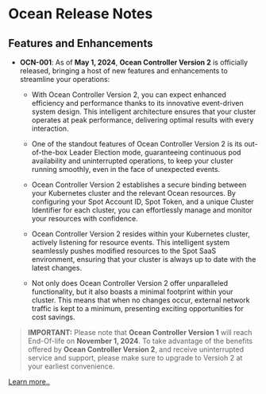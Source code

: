 <meta name=“robots” content=“noindex”>

# Ocean Release Notes

## Features and Enhancements

* **OCN-001**: As of **May 1, 2024**, **Ocean Controller Version 2** is officially released, bringing a host of new features and enhancements to streamline your operations:
  *  With Ocean Controller Version 2, you can expect enhanced efficiency and performance thanks to its innovative event-driven system design. This intelligent architecture ensures that your cluster operates at peak performance, delivering optimal results with every interaction.

  *  One of the standout features of Ocean Controller Version 2 is its out-of-the-box Leader Election mode, guaranteeing continuous pod availability and uninterrupted operations, to keep your cluster running smoothly, even in the face of unexpected events.

  *  Ocean Controller Version 2 establishes a secure binding between your Kubernetes cluster and the relevant Ocean resources. By configuring your Spot Account ID, Spot Token, and a unique Cluster Identifier for each cluster, you can effortlessly manage and monitor your resources with confidence.

  *  Ocean Controller Version 2 resides within your Kubernetes cluster, actively listening for resource events. This intelligent system seamlessly pushes modified resources to the Spot SaaS environment, ensuring that your cluster is always up to date with the latest changes.

  *  Not only does Ocean Controller Version 2 offer unparalleled functionality, but it also boasts a minimal footprint within your cluster. This means that when no changes occur, external network traffic is kept to a minimum, presenting exciting opportunities for cost savings. 

>**IMPORTANT:** Please note that **Ocean Controller Version 1** will reach End-Of-life on **November 1, 2024**. To take advantage of the benefits offered by **Ocean Controller Version 2**, and receive uninterrupted service and support, please make sure to upgrade to Versioh 2 at your earliest convenience.
         
   [Learn more..](https://docs.spot.io/ocean/tutorials/spot-kubernetes-controller/ocean-controller-two-intro)










